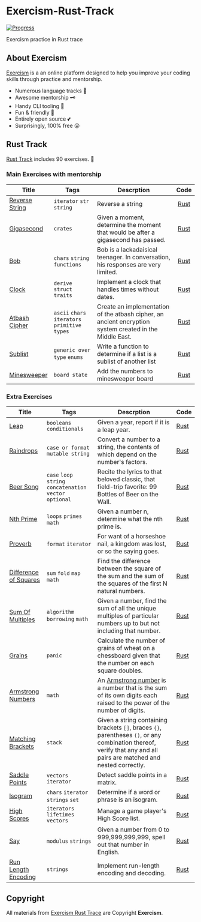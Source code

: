 # Exercism-Rust-Track
[![Progress](https://img.shields.io/badge/Progress-57%25-brightgreen)](https://exercism.io/my/tracks/rust)

Exercism practice in Rust trace

## About Exercism
[Exercism](https://exercism.io/about) is a an online platform designed to help you improve your coding skills through practice and mentorship. 

* Numerous language tracks 🎯
* Awesome mentorship 🗝
* Handy CLI tooling 🧰
* Fun & friendly 🥰
* Entirely open source 💕
* Surprisingly, 100% free 😮

## Rust Track 
[Rust Track](https://exercism.io/my/tracks/rust) includes 90 exercises. 🦀

### Main Exercises with mentorship

| Title                                                        | Tags                                          | Descrption                                                   |           Code           |
| ------------------------------------------------------------ | --------------------------------------------- | ------------------------------------------------------------ | :----------------------: |
| [Reverse String](https://exercism.io/tracks/rust/exercises/reverse-string/solutions/32cf4f36f765465e810dabc561173453) | `iterator`  `str`  `string`                   | Reverse a string                                             | [Rust](./reverse-string) |
| [Gigasecond](https://exercism.io/tracks/rust/exercises/gigasecond/solutions/eb926376f6214aeabb708834046d3392) | `crates`                                      | Given a moment, determine the moment that would be after a gigasecond has passed. |   [Rust](./gigasecond)   |
| [Bob](https://exercism.io/tracks/rust/exercises/bob/solutions/3d87678b6f7e4496b39d3befb37e1d36) | `chars`  `string functions`                   | Bob is a lackadaisical teenager. In conversation, his responses are very limited. |      [Rust](./bob)       |
| [Clock](https://exercism.io/tracks/rust/exercises/clock/solutions/8f2b3603f1e14b1db50ca9ed43ea4bae) | `derive` `struct` `traits`                    | Implement a clock that handles times without dates.          |     [Rust](./clock)      |
| [Atbash Cipher](https://exercism.io/tracks/rust/exercises/atbash-cipher/solutions/885d1e04bd644c56bab41e3dbc804278) | `ascii` `chars` `iterators` `primitive types` | Create an implementation of the atbash cipher, an ancient encryption system created in the Middle East. | [Rust](./atbash-cipher)  |
| [Sublist](https://exercism.io/tracks/rust/exercises/sublist/solutions/cbb828f199ff453192d0396789d76d09) | `generic over type` `enums`                   | Write a function to determine if a list is a sublist of another list |    [Rust](./sublist)     |
| [Minesweeper](https://exercism.io/my/solutions/d60a502b6e0241a5898d45f06006612f) | `board state`                                 | Add the numbers to minesweeper board                         |  [Rust](./minesweeper)   |
### Extra Exercises

| Title                                                        | Tags                                                   | Descrption                                                   | Code                            |
| ------------------------------------------------------------ | ------------------------------------------------------ | ------------------------------------------------------------ | ------------------------------- |
| [Leap](https://exercism.io/tracks/rust/exercises/leap/solutions/4151df17bcf340039f76e976e29a331f) | `booleans` `conditionals`                              | Given a year, report if it is a leap year.                   | [Rust](./leap)                  |
| [Raindrops](https://exercism.io/tracks/rust/exercises/raindrops/solutions/4261ea6274bd40879c136b9839c5b681) | `case or format` `mutable string`                      | Convert a number to a string, the contents of which depend on the number's factors. | [Rust](./raindrops)             |
| [Beer Song](https://exercism.io/tracks/rust/exercises/beer-song/solutions/74677aa07a8548bca8bebcb39df98caa) | `case` `loop` `string concatenation` `vector optional` | Recite the lyrics to that beloved classic, that field-trip favorite: 99 Bottles of Beer on the Wall. | [Rust](./beer-song)             |
| [Nth Prime](https://exercism.io/tracks/rust/exercises/nth-prime/solutions/5bf23c3d35d14c189a933e8c6e9a5d99) | `loops` `primes` `math`                                | Given a number n, determine what the nth prime is.           | [Rust](./nth-prime)             |
| [Proverb](https://exercism.io/tracks/rust/exercises/proverb/solutions/72174c85de0648d194a03a715f7cec57) | `format` `iterator`                                    | For want of a horseshoe nail, a kingdom was lost, or so the saying goes. | [Rust](./proverb)               |
| [Difference of Squares](https://exercism.io/tracks/rust/exercises/difference-of-squares/solutions/2948322895e94aefa128995455886f7b) | `sum` `fold` `map` `math`                              | Find the difference between the square of the sum and the sum of the squares of the first N natural numbers. | [Rust](./difference-of-squares) |
| [Sum Of Multiples](https://exercism.io/tracks/rust/exercises/sum-of-multiples/solutions/f16ee7aa22e24d54a08c4910dd177134) | `algorithm` `borrowing` `math`                         | Given a number, find the sum of all the unique multiples of particular numbers up to but not including that number. | [Rust](./sum-of-multiples)      |
| [Grains](https://exercism.io/tracks/rust/exercises/grains/solutions/c37110ad75014a8db55cbe8bd5620c43) | `panic`                                                | Calculate the number of grains of wheat on a chessboard given that the number on each square doubles. | [Rust](./grains)                |
| [Armstrong Numbers](https://exercism.io/tracks/rust/exercises/armstrong-numbers/solutions/7fc73d04797c42a09f1588095c6e6b19) | `math`                                                 | An [Armstrong number](https://en.wikipedia.org/wiki/Narcissistic_number) is a number that is the sum of its own digits each raised to the power of the number of digits. | [Rust](./armstrong-numbers)     |
| [Matching Brackets](https://exercism.io/tracks/rust/exercises/matching-brackets/solutions/cf8e683778f74137b0cb4f08a622ae2f) | `stack`                                                | Given a string containing brackets `[]`, braces `{}`, parentheses `()`, or any combination thereof, verify that any and all pairs are matched and nested correctly. | [Rust](./matching-brackets)     |
| [Saddle Points](https://exercism.io/tracks/rust/exercises/saddle-points/solutions/337fd3e68a6c4f04a75eda7ce8fbeae5) | `vectors` `iterator`                                   | Detect saddle points in a matrix.                            | [Rust](./saddle-points)         |
| [Isogram](https://exercism.io/tracks/rust/exercises/isogram/solutions/e59aca55149a4fc4a2ab8b4d1c9abd2f) | `chars` `iterator` `strings` `set`                     | Determine if a word or phrase is an isogram.                 | [Rust](./isogram)               |
| [High Scores](https://exercism.io/tracks/rust/exercises/high-scores/solutions/03c3d15bb4784a65ad92b56913de7656) | `iterators` `lifetimes` `vectors`                      | Manage a game player's High Score list.                      | [Rust](./high-scores)           |
| [Say](https://exercism.io/tracks/rust/exercises/say/solutions/01122d0f87dd4485ac38f91963bb01c4) | `modulus` `strings`                                    | Given a number from 0 to 999,999,999,999, spell out that number in English. | [Rust](./say)                   |
| [Run Length Encoding](https://exercism.io/tracks/rust/exercises/run-length-encoding/solutions/c381bfd9af34426ab6dad507ea1b7513) | `strings`                                              | Implement run-length encoding and decoding.                  | [Rust](./run-length-encoding)   |

## Copyright

All materials from [Exercism Rust Trace](https://exercism.io/my/tracks/rust) are Copyright **Exercism**.

